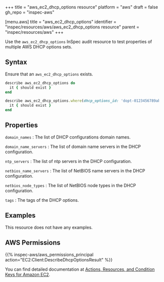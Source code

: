 +++
title = "aws_ec2_dhcp_options resource"
platform = "aws"
draft = false
gh_repo = "inspec-aws"

[menu.aws]
title = "aws_ec2_dhcp_options"
identifier = "inspec/resources/aws/aws_ec2_dhcp_options resource"
parent = "inspec/resources/aws"
+++

Use the `aws_ec2_dhcp_options` InSpec audit resource to test properties of multiple AWS DHCP options sets.

## Syntax

Ensure that an `aws_ec2_dhcp_options` exists.

```ruby
describe aws_ec2_dhcp_options do
  it { should exist }
end
```

```ruby
describe aws_ec2_dhcp_options.where(dhcp_options_id: 'dopt-0123456789abcdefg') do
  it { should exist }
end
```

## Properties

`domain_names`
: The list of DHCP configurations domain names.

`domain_name_servers`
: The list of domain name servers in the DHCP configuration.

`ntp_servers`
: The list of ntp servers in the DHCP configuration.

`netbios_name_servers`
: The list of NetBIOS name servers in the DHCP configuration.

`netbios_node_types`
: The list of NetBIOS node types in the DHCP configuration.

`tags`
: The tags of the DHCP options.

## Examples

This resource does not have any examples.

## AWS Permissions

{{% inspec-aws/aws_permissions_principal action="EC2:Client:DescribeDhcpOptionsResult" %}}

You can find detailed documentation at [Actions, Resources, and Condition Keys for Amazon EC2](https://docs.aws.amazon.com/IAM/latest/UserGuide/list_amazonec2.html).
